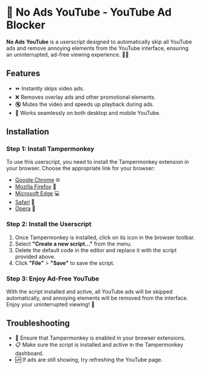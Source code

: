 # 🚫 No Ads YouTube - YouTube Ad Blocker

**No Ads YouTube** is a userscript designed to automatically skip all YouTube ads and remove annoying elements from the YouTube interface, ensuring an uninterrupted, ad-free viewing experience. 🎥✨

## Features

- ⏩ Instantly skips video ads.
- ❌ Removes overlay ads and other promotional elements.
- 🔇 Mutes the video and speeds up playback during ads.
- 📱 Works seamlessly on both desktop and mobile YouTube.

## Installation

### Step 1: Install Tampermonkey

To use this userscript, you need to install the Tampermonkey extension in your browser. Choose the appropriate link for your browser:

- [Google Chrome](https://chrome.google.com/webstore/detail/tampermonkey/dhdgffkkebhmkfjojejmpbldmpobfkfo) 🌐
- [Mozilla Firefox](https://addons.mozilla.org/en-US/firefox/addon/tampermonkey/) 🦊
- [Microsoft Edge](https://microsoftedge.microsoft.com/addons/detail/tampermonkey/dhdgffkkebhmkfjojejmpbldmpobfkfo) 💻
- [Safari](https://apps.apple.com/app/tampermonkey/id1482490089?mt=12) 🍎
- [Opera](https://addons.opera.com/en/extensions/details/tampermonkey-beta/) 🌟

### Step 2: Install the Userscript

1. Once Tampermonkey is installed, click on its icon in the browser toolbar.
2. Select **"Create a new script..."** from the menu.
3. Delete the default code in the editor and replace it with the script provided above.
4. Click **"File"** > **"Save"** to save the script.

### Step 3: Enjoy Ad-Free YouTube

With the script installed and active, all YouTube ads will be skipped automatically, and annoying elements will be removed from the interface. Enjoy your uninterrupted viewing! 🎉

## Troubleshooting

- 🔄 Ensure that Tampermonkey is enabled in your browser extensions.
- 📋 Make sure the script is installed and active in the Tampermonkey dashboard.
- 🆙 If ads are still showing, try refreshing the YouTube page.
